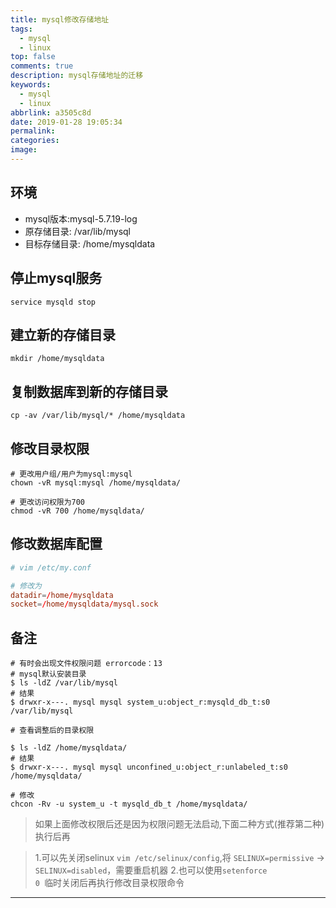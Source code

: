 ```yaml
---
title: mysql修改存储地址
tags:
  - mysql
  - linux
top: false
comments: true
description: mysql存储地址的迁移
keywords:
  - mysql
  - linux
abbrlink: a3505c8d
date: 2019-01-28 19:05:34
permalink:
categories:
image:
---
```


## 环境

* mysql版本:mysql-5.7.19-log
* 原存储目录: /var/lib/mysql
* 目标存储目录: /home/mysqldata

## 停止mysql服务

``` shell 
service mysqld stop
```

## 建立新的存储目录

``` shell
mkdir /home/mysqldata
```

<!-- more -->

## 复制数据库到新的存储目录

``` shell
cp -av /var/lib/mysql/* /home/mysqldata
```

## 修改目录权限

``` shell
# 更改用户组/用户为mysql:mysql
chown -vR mysql:mysql /home/mysqldata/

# 更改访问权限为700
chmod -vR 700 /home/mysqldata/
```

## 修改数据库配置

``` conf /etc/my.conf
# vim /etc/my.conf

# 修改为
datadir=/home/mysqldata
socket=/home/mysqldata/mysql.sock
```


## 备注

``` shell
# 有时会出现文件权限问题 errorcode：13
# mysql默认安装目录
$ ls -ldZ /var/lib/mysql
# 结果
$ drwxr-x---. mysql mysql system_u:object_r:mysqld_db_t:s0 /var/lib/mysql

# 查看调整后的目录权限

$ ls -ldZ /home/mysqldata/
# 结果
$ drwxr-x---. mysql mysql unconfined_u:object_r:unlabeled_t:s0 /home/mysqldata/

# 修改
chcon -Rv -u system_u -t mysqld_db_t /home/mysqldata/

```

> 如果上面修改权限后还是因为权限问题无法启动,下面二种方式(推荐第二种)执行后再

> 1.可以先关闭selinux
> <code>vim /etc/selinux/config</code>,将
> <code>SELINUX=permissive</code> -> <code>SELINUX=disabled</code>，需要重启机器
> 2.也可以使用<code>setenforce 0 </code>临时关闭后再执行修改目录权限命令

<hr />